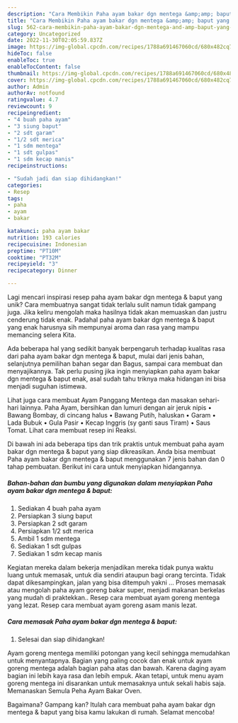 ```yaml
---
description: "Cara Membikin Paha ayam bakar dgn mentega &amp;amp; baput yang Lezat"
title: "Cara Membikin Paha ayam bakar dgn mentega &amp;amp; baput yang Lezat"
slug: 562-cara-membikin-paha-ayam-bakar-dgn-mentega-and-amp-baput-yang-lezat
category: Uncategorized
date: 2022-11-30T02:05:59.837Z
image: https://img-global.cpcdn.com/recipes/1788a691467060cd/680x482cq70/paha-ayam-bakar-dgn-mentega-baput-foto-resep-utama.jpg
hideToc: false
enableToc: true
enableTocContent: false
thumbnail: https://img-global.cpcdn.com/recipes/1788a691467060cd/680x482cq70/paha-ayam-bakar-dgn-mentega-baput-foto-resep-utama.jpg
cover: https://img-global.cpcdn.com/recipes/1788a691467060cd/680x482cq70/paha-ayam-bakar-dgn-mentega-baput-foto-resep-utama.jpg
author: Admin
authorAv: notfound
ratingvalue: 4.7
reviewcount: 9
recipeingredient:
- "4 buah paha ayam"
- "3 siung baput"
- "2 sdt garam"
- "1/2 sdt merica"
- "1 sdm mentega"
- "1 sdt gulpas"
- "1 sdm kecap manis"
recipeinstructions:

- "Sudah jadi dan siap dihidangkan!"
categories:
- Resep
tags:
- paha
- ayam
- bakar

katakunci: paha ayam bakar 
nutrition: 193 calories
recipecuisine: Indonesian
preptime: "PT10M"
cooktime: "PT32M"
recipeyield: "3"
recipecategory: Dinner

---
```





Lagi mencari inspirasi resep paha ayam bakar dgn mentega &amp; baput yang unik? Cara membuatnya sangat tidak terlalu sulit namun tidak gampang juga. Jika keliru mengolah maka hasilnya tidak akan memuaskan dan justru cenderung tidak enak. Padahal paha ayam bakar dgn mentega &amp; baput yang enak harusnya sih mempunyai aroma dan rasa yang mampu memancing selera Kita.





Ada beberapa hal yang sedikit banyak berpengaruh terhadap kualitas rasa dari paha ayam bakar dgn mentega &amp; baput, mulai dari jenis bahan, selanjutnya pemilihan bahan segar dan Bagus, sampai cara membuat dan menyajikannya. Tak perlu pusing jika ingin menyiapkan paha ayam bakar dgn mentega &amp; baput enak,      asal sudah tahu triknya maka hidangan ini bisa menjadi suguhan istimewa.














Lihat juga cara membuat Ayam Panggang Mentega dan masakan sehari-hari lainnya. Paha Ayam, bersihkan dan lumuri dengan air jeruk nipis • Bawang Bombay, di cincang halus • Bawang Putih, haluskan • Garam • Lada Bubuk • Gula Pasir • Kecap Inggris (sy ganti saus Tiram) • Saus Tomat. Lihat cara membuat resep ini Reaksi.






Di bawah ini ada beberapa tips dan trik praktis untuk membuat paha ayam bakar dgn mentega &amp; baput yang siap dikreasikan. Anda bisa membuat Paha ayam bakar dgn mentega &amp; baput menggunakan 7 jenis bahan dan 0 tahap pembuatan. Berikut ini cara untuk menyiapkan hidangannya.

<!--inarticleads1-->

##### Bahan-bahan dan bumbu yang digunakan dalam menyiapkan Paha ayam bakar dgn mentega &amp; baput:

1. Sediakan 4 buah paha ayam
1. Persiapkan 3 siung baput
1. Persiapkan 2 sdt garam
1. Persiapkan 1/2 sdt merica
1. Ambil 1 sdm mentega
1. Sediakan 1 sdt gulpas
1. Sediakan 1 sdm kecap manis


Kegiatan mereka dalam bekerja menjadikan mereka tidak punya waktu luang untuk memasak, untuk dia sendiri ataupun bagi orang tercinta. Tidak dapat dikesampingkan, jalan yang bisa ditempuh yakni … Proses memasak atau mengolah paha ayam goreng bakar super, menjadi makanan berkelas yang mudah di praktekkan.. Resep cara membuat ayam goreng mentega yang lezat. Resep cara membuat ayam goreng asam manis lezat. 

<!--inarticleads2-->

##### Cara memasak Paha ayam bakar dgn mentega &amp; baput:


1. Selesai dan siap dihidangkan!

Ayam goreng mentega memiliki potongan yang kecil sehingga memudahkan untuk menyantapnya. Bagian yang paling cocok dan enak untuk ayam goreng mentega adalah bagian paha atas dan bawah. Karena daging ayam bagian ini lebih kaya rasa dan lebih empuk. Akan tetapi, untuk menu ayam goreng mentega ini disarankan untuk memasaknya untuk sekali habis saja. Memanaskan Semula Peha Ayam Bakar Oven. 

Bagaimana? Gampang kan? Itulah cara membuat paha ayam bakar dgn mentega &amp; baput yang bisa kamu lakukan di rumah. Selamat mencoba!

